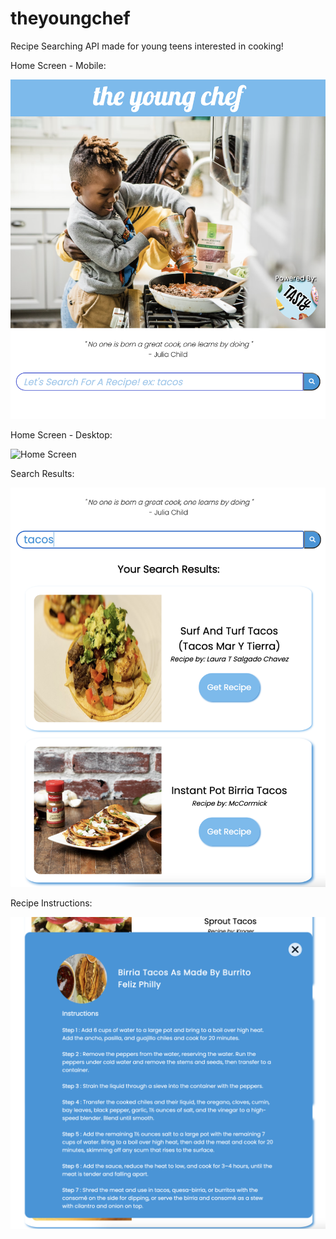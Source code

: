 # theyoungchef
Recipe Searching API made for young teens interested in cooking!

Home Screen - Mobile:

![Home Screen](YC-Home-Mobile.png)

Home Screen - Desktop:

![Home Screen](YC-Home-Desktop.png)

Search Results:

![Home Screen](YC-Search-Results.png)

Recipe Instructions:

![Home Screen](YC-Recipe-Steps.png)
